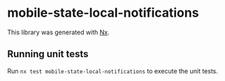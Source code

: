 # mobile-state-local-notifications

This library was generated with [Nx](https://nx.dev).

## Running unit tests

Run `nx test mobile-state-local-notifications` to execute the unit tests.

